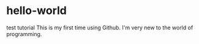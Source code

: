 # hello-world
test tutorial
This is my first time using Github. I'm very new to the world of programming.  
